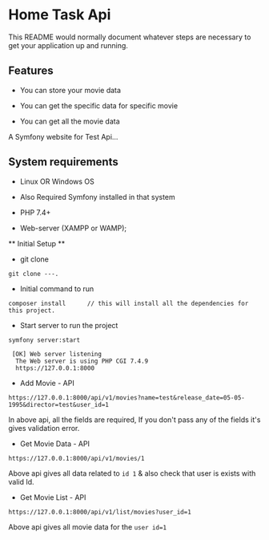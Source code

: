 # Home Task Api #

This README would normally document whatever steps are necessary to get your application up and running.

## Features

* You can store your movie data

* You can get the specific data for specific movie

* You can get all the movie data

A Symfony website for Test Api...

## System requirements

* Linux OR Windows OS

* Also Required Symfony installed in that system

* PHP 7.4+

* Web-server (XAMPP or WAMP);

** Initial Setup **

* git clone

```
git clone ---.
```

* Initial command to run

```
composer install      // this will install all the dependencies for this project.
```

* Start server to run the project

```
symfony server:start
```
     [OK] Web server listening
      The Web server is using PHP CGI 7.4.9
      https://127.0.0.1:8000

* Add Movie - API

```
https://127.0.0.1:8000/api/v1/movies?name=test&release_date=05-05-1995&director=test&user_id=1
```

In above api, all the fields are required, If you don't pass any of the fields it's gives validation error.

* Get Movie Data - API

```
https://127.0.0.1:8000/api/v1/movies/1
```

Above api gives all data related to `id 1` & also check that user is exists with valid Id.

* Get Movie List - API

```
https://127.0.0.1:8000/api/v1/list/movies?user_id=1
```

Above api gives all movie data for the `user id=1`